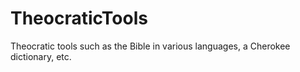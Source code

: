 TheocraticTools
===============

Theocratic tools such as the Bible in various languages, a Cherokee dictionary, etc.
